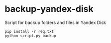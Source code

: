 # backup-yandex-disk
Script for backup folders and files in Yandex Disk

```
pip install -r req.txt
python script.py backup 
```
